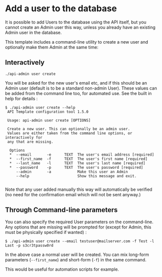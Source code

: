 # Add a user to the database

It is possible to add Users to the database using the API itself, but you cannot
create an Admin user this way, unless you already have an existing Admin user in
the database.

This template includes a command-line utility to create a new user and
optionally make them Admin at the same time:

## Interactively

```console
./api-admin user create
```

You will be asked for the new user's email etc, and if this should be an
Admin user (default is to be a standard non-admin User). These values can be
added from the command line too, for automated use. See the built in help for
details :

```console
$ ./api-admin user create --help
 API Template configuration tool 1.5.0

 Usage: api-admin user create [OPTIONS]

 Create a new user. This can optionally be an admin user.
 Values are either taken from the command line options, or interactively for
 any that are missing.

  Options
  *  --email       -e      TEXT  The user's email address [required]
  *  --first_name  -f      TEXT  The user's first name [required]
  *  --last_name   -l      TEXT  The user's last name [required]
  *  --password    -p      TEXT  The user's password [required]
     --admin       -a            Make this user an Admin
     --help                      Show this message and exit.


```

Note that any user added manually this way will automatically be verified (no
need for the confirmation email which will not be sent anyway.)

## Through Command-line parameters

You can also specify the required User parameters on the command-line. Any
options that are missing will be prompted for (except for Admin, this must be
physically specified if wanted) :

```console
$ ./api-admin user create --email testuser@mailserver.com -f Test -l Last -p s3cr3tpassw0rd
```

In the above case a normal user will be created. You can mix long-form
parameters (`--first_name`) and short-form (`-f`) in the same command.

This would be useful for automation scripts for example.
